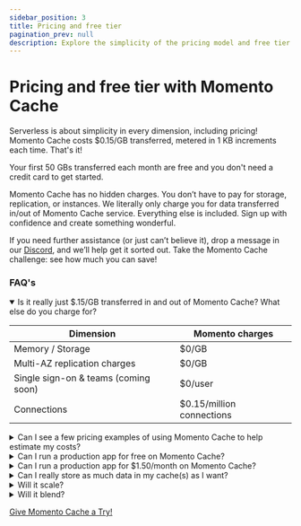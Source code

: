 ```yaml
---
sidebar_position: 3
title: Pricing and free tier
pagination_prev: null
description: Explore the simplicity of the pricing model and free tier information for Momento Cache
---
```


# Pricing and free tier with Momento Cache
Serverless is about simplicity in every dimension, including pricing! Momento Cache costs $0.15/GB transferred, metered in 1 KB increments each time. That's it!

Your first 50 GBs transferred each month are free and you don't need a credit card to get started.

Momento Cache has no hidden charges. You don’t have to pay for storage, replication, or instances. We literally only charge you for data transferred in/out of Momento Cache service. Everything else is included. Sign up with confidence and create something wonderful.

 If you need further assistance (or just can’t believe it), drop a message in our [Discord](https://discord.gg/Z7FSXB89), and we’ll help get it sorted out. Take the Momento Cache challenge: see how much you can save!

### FAQ's
<details open>
  <summary>Is it really just $.15/GB transferred in and out of Momento Cache? What else do you charge for?</summary>

| Dimension                            | Momento charges           |
|--------------------------------------|---------------------------|
| Memory / Storage                     | $0/GB                     |
| Multi-AZ replication charges         | $0/GB                     |
| Single sign-on & teams (coming soon) | $0/user                   |
| Connections                          | $0.15/million connections |
  
 </details>
 
<details>
<summary>Can I see a few pricing examples of using Momento Cache to help estimate my costs?</summary>
Here are a few sample pricing exercises to help you estimate.

##### You process a total of 1 million read/write requests per day with average object sizes of 4KB. Momento Cache would cost you:

`1 million requests / day * 30.5 days/month * 4KB/request * $.15/GB` = **$18.3 /month**

_See the calculation in [Wolfram Alpha](https://www.wolframalpha.com/input?i=1+million%2F+day+*+4KB+*+%24.15%2FGB+to+%24%2Fmonth) for more detail._

##### You process an average load of 5K RPS with 1KB objects. Momento Cache would cost you:

`5K requests/second * 86400 seconds/day * 30.5 days/month * 1KB/request * $.15/GB` = **$1976/month**

##### You process an average load of 3K RPS with 800 bytes objects. Momento Cache would cost you:

`3K requests/second * 86400 seconds/day * 30.5 days/month * 1KB/request * $.15/GB` = **$1185.84/month**

_Note: Objects are metered in 1 KB increments. So a 800 byte object will be metered as 1 KB item_

_See the calculation in [Wolfram Alpha](https://www.wolframalpha.com/input?i=5000%2Fsecond+*+1KB++*+%24.15%2FGB+to+%24%2Fmonth) for more detail._

##### You have a 20 RPS Lambda that caches 1KB objects. Momento Cache would cost you:

`20 requests/second * 86400 seconds/day * 30.5 days/month * 1KB` = **$.38/month**

_Note: Without the free tier, this workflow would cost $7.88/month_

_See the calculation in [Wolfram Alpha](https://www.wolframalpha.com/input?i=%28%2820+requests%2Fsecond+*+1KB%2Frequest%29+-+50GB+%2Fmonth%29+*+%24.15%2FGB+to+%24%2Fmonth) for more detail._
</details>

<details>
<summary>Can I run a production app for free on Momento Cache?</summary>
Absolutely! Our free tier and low usage tiers are as fast, as available, and as secure as our at scale service. You get all our availability features like multi-AZ replication, hot key protection, and automatic scaling to handle bursts. You even get all our security features for free (end-to-end encryption, per request authentication, TLS).

We frequently find customers provisioning an entire cluster to handle low-RPS workflows. If you want them to be HA, you need multiple nodes. If you believe in CICD, you likely have a similarly sized cluster in staging—and maybe even in dev. That adds up! Turn off those machines—and save the environment. Go Momento!
</details>

<details>
  <summary>Can I run a production app for $1.50/month on Momento Cache?</summary>
Absolutely! If you are transferring 60 GB of data in/out of Momento Cache each month, you get the first 50GB free each month and pay $0.15/GB for the remaining 10GB each month. Access enterprise-grade availability, security, and performance at any scale with Momento.


As crazy as it sounds, we are not the first to do this. You can experience this with other serverless services like Amazon DynamoDB, Amazon S3, and more—we are just bringing serverless to caching!
</details>

<details>
  <summary>Can I really store as much data in my cache(s) as I want?</summary>
Heck yeah! You are billed for the inbound and outbound transfer of data, not for the volume of data in your cache.
</details>

<details>
  <summary>Will it scale?</summary>
Hell yes! Momento Cache is the best way to future-proof your caching story. You can add Momento Cache *extremely* quickly—and it just fades into the background whether you are doing 1 RPS or 1 million RPS. You just pay for what you use—so you get a scalable cache without spending a lot of cash.
</details>
  
<details>
  <summary>Will it blend?</summary>
We do not recommend putting Momento Cache in a blender as it may void the warranty of your blender, but Momento Cache  is robust with enterprise grade security and availability. Momento Cache does blend seamlessly with your current cloud setup, whether you're on AWS, GCP, Azure, or multi-cloud!
</details>

[Give Momento Cache a Try!](./../getting-started)
